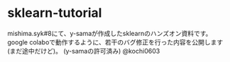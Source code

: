 # sklearn-tutorial

mishima.syk#8にて、y-samaが作成したsklearnのハンズオン資料です。
google colaboで動作するように、若干のバグ修正を行った内容を公開します(まだ途中だけど)。
(y-samaの許可済み)
@kochi0603
